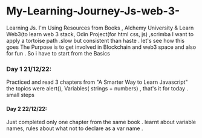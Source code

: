 # My-Learning-Journey-Js-web-3-
Learning Js. 
I'm Using Resources from Books , Alchemy University & Learn Web3(to learn web 3 stack, Odin Project(for html css, js) ,scrimba 
I want to apply a tortoise path .slow but consistent than haste . let's see how this goes 
The Purpose is to get involved in Blockchain and web3 space and also for fun . So i have to start from the Basics

### Day 1 21/12/22: 
Practiced and read 3 chapters from "A Smarter Way to Learn Javascript"
the topics were alert(), Variables( strings + numbers) , that's it for today .
small steps 

#### Day 2 22/12/22:
Just completed only one chapter from the same book . learnt about variable names, rules about what not to declare as a var name . 

